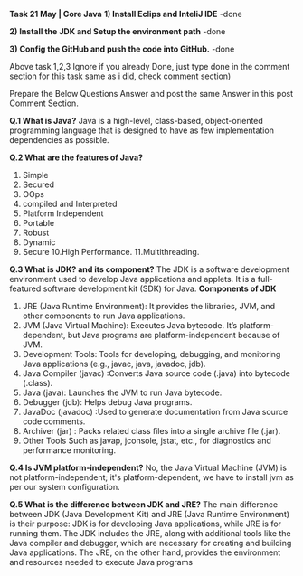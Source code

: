 **Task 21 May | Core Java**
**1) Install Eclips and InteliJ IDE** -done

**2) Install the JDK and Setup the environment path** -done

**3) Config the GitHub and push the code into GitHub.** -done

Above task 1,2,3 Ignore if you already Done, just type done in the comment section 
for this task same as i did, check comment section)

Prepare the Below Questions Answer and post the same Answer in this post Comment Section.

**Q.1 What is Java?**
Java is a high-level, class-based, object-oriented programming language that is designed to 
have as few implementation dependencies as possible.

**Q.2 What are the features of Java?**
1. Simple
2. Secured
3. OOps
4. compiled and Interpreted
5. Platform Independent
6. Portable
7. Robust
8. Dynamic
9. Secure
10.High Performance.
11.Multithreading.

**Q.3 What is JDK? and its component?**
The JDK is a software development environment used to develop Java applications and applets. 
It is a full-featured software development kit (SDK) for Java.
 **Components of JDK**
1. JRE (Java Runtime Environment): It provides the libraries, JVM, and other components to run Java applications.
2. JVM (Java Virtual Machine): Executes Java bytecode. It’s platform-dependent, but Java programs are platform-independent because of JVM.
3. Development Tools:	Tools for developing, debugging, and monitoring Java applications (e.g., javac, java, javadoc, jdb).
4. Java Compiler (javac)	:Converts Java source code (.java) into bytecode (.class).
5. Java (java):	Launches the JVM to run Java bytecode.
6. Debugger (jdb): Helps debug Java programs.
7. JavaDoc (javadoc)	:Used to generate documentation from Java source code comments.
8. Archiver (jar)	: Packs related class files into a single archive file (.jar).
9. Other Tools	Such as javap, jconsole, jstat, etc., for diagnostics and performance monitoring.

**Q.4 Is JVM platform-independent?**
No, the Java Virtual Machine (JVM) is not platform-independent; it's platform-dependent,
we have to install jvm as per our system configuration.

**Q.5 What is the difference between JDK and JRE?**
The main difference between JDK (Java Development Kit) and JRE (Java Runtime Environment) is their
purpose: JDK is for developing Java applications, while JRE is for running them. 
The JDK includes the JRE, along with additional tools like the Java compiler and debugger, 
which are necessary for creating and building Java applications. The JRE, on the other hand, 
provides the environment and resources needed to execute Java programs
